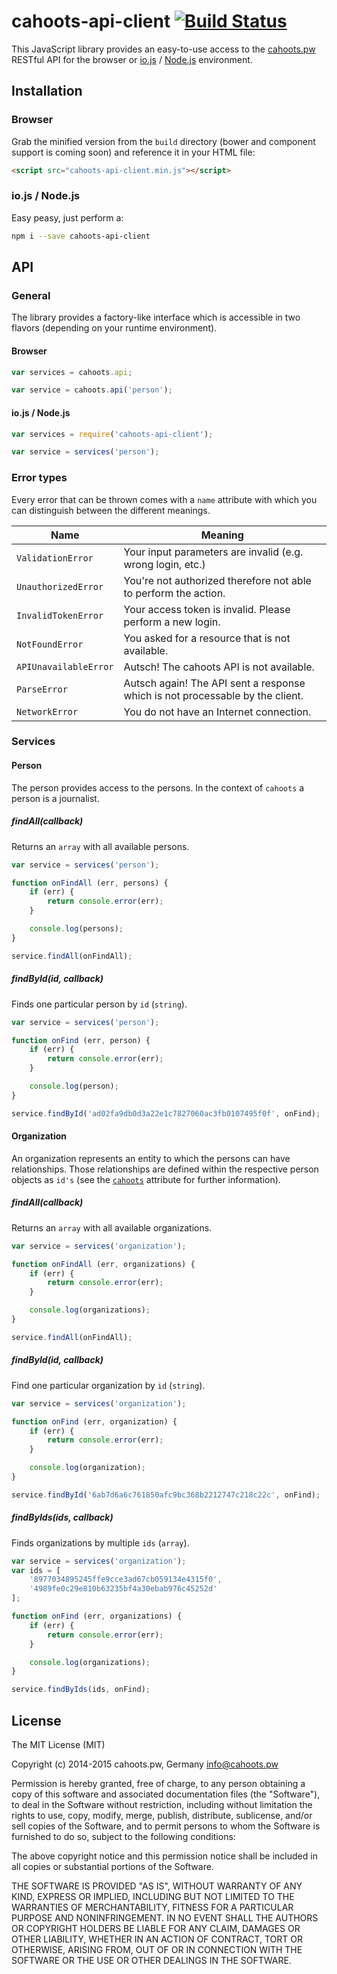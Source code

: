 # cahoots-api-client [![Build Status](https://travis-ci.org/getcahoots/api-client.svg?branch=master)](https://travis-ci.org/getcahoots/api-client)

This JavaScript library provides an easy-to-use access to the [cahoots.pw](http://cahoots.pw) RESTful API for the browser or [io.js](https://iojs.org) / [Node.js](https://nodejs.org) environment.

## Installation

### Browser

Grab the minified version from the `build` directory (bower and component support is coming soon) and reference it in your HTML file:

```html
<script src="cahoots-api-client.min.js"></script>
```

### io.js / Node.js

Easy peasy, just perform a:

```bash
npm i --save cahoots-api-client
```

## API

### General

The library provides a factory-like interface which is accessible in two flavors (depending on your runtime environment).

#### Browser

```js
var services = cahoots.api;

var service = cahoots.api('person');
```

#### io.js / Node.js

```js
var services = require('cahoots-api-client');

var service = services('person');
```

### Error types

Every error that can be thrown comes with a `name` attribute with which you can distinguish between the different meanings.

| Name  | Meaning |
| ------------- | ------------- |
| `ValidationError`  | Your input parameters are invalid (e.g. wrong login, etc.) |
| `UnauthorizedError` | You're not authorized therefore not able to perform the action. |
| `InvalidTokenError` | Your access token is invalid. Please perform a new login. |
| `NotFoundError` | You asked for a resource that is not available. |
| `APIUnavailableError` | Autsch! The cahoots API is not available. |
| `ParseError` | Autsch again! The API sent a response which is not processable by the client. |
| `NetworkError` | You do not have an Internet connection. |

### Services

#### Person

The person provides access to the persons. In the context of `cahoots` a person is a journalist.

##### findAll(callback)

Returns an `array` with all available persons.

```js
var service = services('person');

function onFindAll (err, persons) {
    if (err) {
        return console.error(err);
    }

    console.log(persons);
}

service.findAll(onFindAll);
```

##### findById(id, callback)

Finds one particular person by `id` (`string`).

```js
var service = services('person');

function onFind (err, person) {
    if (err) {
        return console.error(err);
    }

    console.log(person);
}

service.findById('ad02fa9db0d3a22e1c7827060ac3fb0107495f0f', onFind);
```

#### Organization

An organization represents an entity to which the persons can have relationships. Those relationships are defined within the respective person objects as `id's` (see the [`cahoots`](https://github.com/getcahoots/api/wiki#persons) attribute for further information).

##### findAll(callback)

Returns an `array` with all available organizations.

```js
var service = services('organization');

function onFindAll (err, organizations) {
    if (err) {
        return console.error(err);
    }

    console.log(organizations);
}

service.findAll(onFindAll);
```

##### findById(id, callback)

Find one particular organization by `id` (`string`).

```js
var service = services('organization');

function onFind (err, organization) {
    if (err) {
        return console.error(err);
    }

    console.log(organization);
}

service.findById('6ab7d6a6c761850afc9bc368b2212747c218c22c', onFind);
```

##### findByIds(ids, callback)

Finds organizations by multiple `ids` (`array`).

```js
var service = services('organization');
var ids = [
    '8977034895245ffe9cce3ad67cb059134e4315f0',
    '4989fe0c29e810b63235bf4a30ebab976c45252d'
];

function onFind (err, organizations) {
    if (err) {
        return console.error(err);
    }

    console.log(organizations);
}

service.findByIds(ids, onFind);
```

## License

The MIT License (MIT)

Copyright (c) 2014-2015 cahoots.pw, Germany <info@cahoots.pw>

Permission is hereby granted, free of charge, to any person obtaining a copy
of this software and associated documentation files (the "Software"), to deal
in the Software without restriction, including without limitation the rights
to use, copy, modify, merge, publish, distribute, sublicense, and/or sell
copies of the Software, and to permit persons to whom the Software is
furnished to do so, subject to the following conditions:

The above copyright notice and this permission notice shall be included in
all copies or substantial portions of the Software.

THE SOFTWARE IS PROVIDED "AS IS", WITHOUT WARRANTY OF ANY KIND, EXPRESS OR
IMPLIED, INCLUDING BUT NOT LIMITED TO THE WARRANTIES OF MERCHANTABILITY,
FITNESS FOR A PARTICULAR PURPOSE AND NONINFRINGEMENT. IN NO EVENT SHALL THE
AUTHORS OR COPYRIGHT HOLDERS BE LIABLE FOR ANY CLAIM, DAMAGES OR OTHER
LIABILITY, WHETHER IN AN ACTION OF CONTRACT, TORT OR OTHERWISE, ARISING FROM,
OUT OF OR IN CONNECTION WITH THE SOFTWARE OR THE USE OR OTHER DEALINGS IN
THE SOFTWARE.
